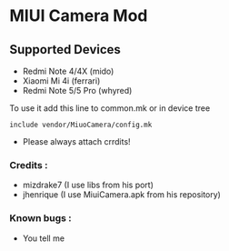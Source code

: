 # MIUI Camera Mod

## Supported Devices
- Redmi Note 4/4X (mido)
- Xiaomi Mi 4i (ferrari)
- Redmi Note 5/5 Pro (whyred)

To use it add this line to common.mk or in device tree
```
include vendor/MiuoCamera/config.mk
```

* Please always attach crrdits! 

### Credits : ###
- mizdrake7 (I use libs from his port)
- jhenrique (I use MiuiCamera.apk from his repository)

### Known bugs : ###
- You tell me
